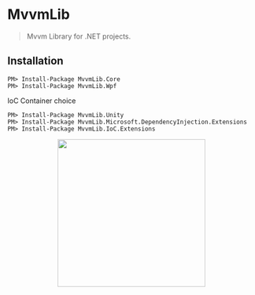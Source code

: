 # MvvmLib

>  Mvvm Library for .NET projects. 

## Installation

```
PM> Install-Package MvvmLib.Core
PM> Install-Package MvvmLib.Wpf
```

IoC Container choice

```
PM> Install-Package MvvmLib.Unity
PM> Install-Package MvvmLib.Microsoft.DependencyInjection.Extensions
PM> Install-Package MvvmLib.IoC.Extensions
```

<p align="center">
<img src="https://res.cloudinary.com/du6bjt9gj/image/upload/v1680387405/mvvmlib_logo_czjc6o.png" width="300">
</p>
